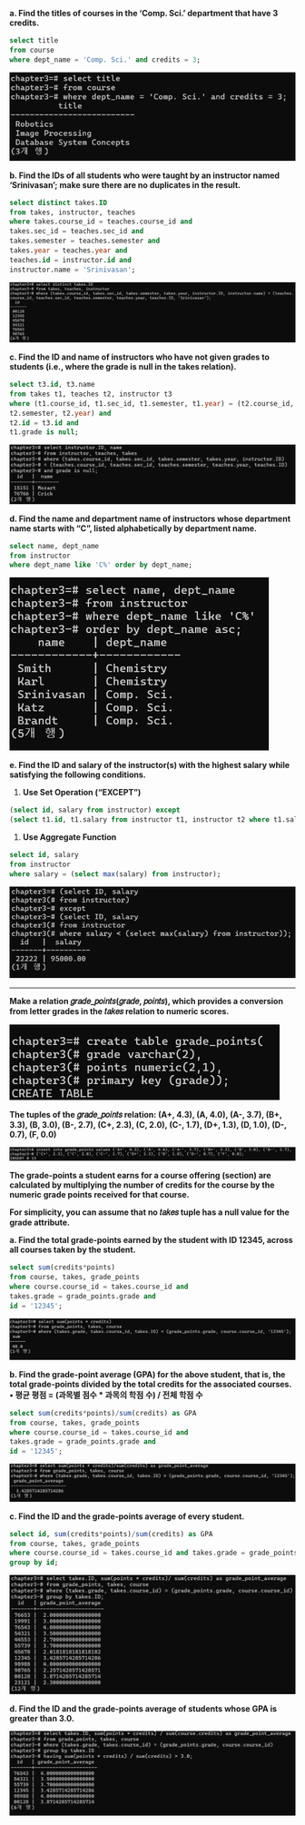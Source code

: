**a. Find the titles of courses in the ‘Comp. Sci.’ department that have 3
credits.**

```sql
select title
from course
where dept_name = 'Comp. Sci.' and credits = 3;
```

![alt text](image/Untitled.png)

**b. Find the IDs of all students who were taught by an instructor named
‘Srinivasan’; make sure there are no duplicates in the result.**

```sql
select distinct takes.ID
from takes, instructor, teaches
where takes.course_id = teaches.course_id and
takes.sec_id = teaches.sec_id and
takes.semester = teaches.semester and
takes.year = teaches.year and
teaches.id = instructor.id and
instructor.name = 'Srinivasan';
```

![alt text](<image/Untitled 1.png>)

**c. Find the ID and name of instructors who have not given grades to
students (i.e., where the grade is null in the takes relation).**

```sql
select t3.id, t3.name
from takes t1, teaches t2, instructor t3
where (t1.course_id, t1.sec_id, t1.semester, t1.year) = (t2.course_id, t2.sec_id,
t2.semester, t2.year) and
t2.id = t3.id and
t1.grade is null;
```

![alt text](<image/Untitled 2.png>)

**d. Find the name and department name of instructors whose department
name starts with “C”, listed alphabetically by department name.**

```sql
select name, dept_name
from instructor
where dept_name like 'C%' order by dept_name;
```

![alt text](<image/Untitled 3.png>)

**e. Find the ID and salary of the instructor(s) with the highest salary while
satisfying the following conditions.**

1. **Use Set Operation (“EXCEPT”)**

```sql
(select id, salary from instructor) except
(select t1.id, t1.salary from instructor t1, instructor t2 where t1.salary < t2.salary);
```

1. **Use Aggregate Function**

```sql
select id, salary 
from instructor
where salary = (select max(salary) from instructor);
```

![alt text](<image/Untitled 4.png>)

---

**Make a relation 𝑔𝑟𝑎𝑑𝑒_𝑝𝑜𝑖𝑛𝑡𝑠(𝑔𝑟𝑎𝑑𝑒, 𝑝𝑜𝑖𝑛𝑡𝑠), which provides a conversion from letter grades in the 𝑡𝑎𝑘𝑒𝑠 relation to numeric scores.**

![alt text](<image/Untitled 5.png>)

**The tuples of the 𝑔𝑟𝑎𝑑𝑒_𝑝𝑜𝑖𝑛𝑡𝑠 relation: (A+, 4.3), (A, 4.0), (A-, 3.7), (B+, 3.3), (B,
3.0), (B-, 2.7), (C+, 2.3), (C, 2.0), (C-, 1.7), (D+, 1.3), (D, 1.0), (D-, 0.7), (F, 0.0)**

![alt text](<image/Untitled 6.png>)

**The grade-points a student earns for a course offering (section) are calculated by multiplying the number of credits for the course by the numeric grade points received for that course.**

**For simplicity, you can assume that no 𝑡𝑎𝑘𝑒𝑠 tuple has a null value for the grade attribute.**

**a. Find the total grade-points earned by the student with ID 12345, across all
courses taken by the student.**

```sql
select sum(credits*points) 
from course, takes, grade_points
where course.course_id = takes.course_id and
takes.grade = grade_points.grade and
id = '12345';
```

![alt text](<image/Untitled 7.png>)

**b. Find the grade-point average (GPA) for the above student, that is, the total
grade-points divided by the total credits for the associated courses.
• 평균 평점 = (과목별 점수 * 과목의 학점 수) / 전체 학점 수**

```sql
select sum(credits*points)/sum(credits) as GPA 
from course, takes, grade_points
where course.course_id = takes.course_id and
takes.grade = grade_points.grade and
id = '12345';
```

![alt text](<image/Untitled 8.png>)

**c. Find the ID and the grade-points average of every student.**

```sql
select id, sum(credits*points)/sum(credits) as GPA 
from course, takes, grade_points
where course.course_id = takes.course_id and takes.grade = grade_points.grade
group by id;
```

![alt text](<image/Untitled 9.png>)

**d. Find the ID and the grade-points average of students whose GPA is greater
than 3.0.**



![alt text](<image/Untitled 10.png>)
